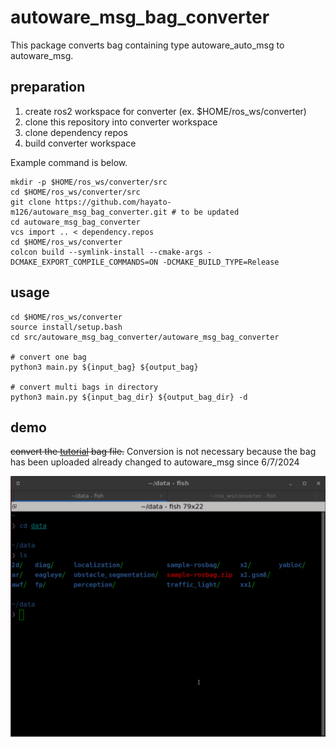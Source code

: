 # autoware_msg_bag_converter

This package converts bag containing type autoware_auto_msg to autoware_msg.

## preparation

1. create ros2 workspace for converter (ex. $HOME/ros_ws/converter)
2. clone this repository into converter workspace
3. clone dependency repos
4. build converter workspace

Example command is below.

```shell
mkdir -p $HOME/ros_ws/converter/src
cd $HOME/ros_ws/converter/src
git clone https://github.com/hayato-m126/autoware_msg_bag_converter.git # to be updated
cd autoware_msg_bag_converter
vcs import .. < dependency.repos
cd $HOME/ros_ws/converter
colcon build --symlink-install --cmake-args -DCMAKE_EXPORT_COMPILE_COMMANDS=ON -DCMAKE_BUILD_TYPE=Release
```

## usage

```shell
cd $HOME/ros_ws/converter
source install/setup.bash
cd src/autoware_msg_bag_converter/autoware_msg_bag_converter

# convert one bag
python3 main.py ${input_bag} ${output_bag}

# convert multi bags in directory
python3 main.py ${input_bag_dir} ${output_bag_dir} -d
```

## demo

~~convert the [tutorial](https://autowarefoundation.github.io/autoware-documentation/main/tutorials/ad-hoc-simulation/rosbag-replay-simulation/) bag file.~~
Conversion is not necessary because the bag has been uploaded already changed to autoware_msg since 6/7/2024

![demo](./demo.gif)

